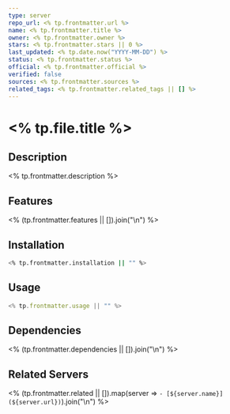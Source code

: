 ```yaml
---
type: server
repo_url: <% tp.frontmatter.url %>
name: <% tp.frontmatter.title %>
owner: <% tp.frontmatter.owner %>
stars: <% tp.frontmatter.stars || 0 %>
last_updated: <% tp.date.now("YYYY-MM-DD") %>
status: <% tp.frontmatter.status %>
official: <% tp.frontmatter.official %>
verified: false
sources: <% tp.frontmatter.sources %>
related_tags: <% tp.frontmatter.related_tags || [] %>
---
```


# <% tp.file.title %>

## Description

<% tp.frontmatter.description %>

## Features

<% (tp.frontmatter.features || []).join("\n") %>

## Installation

```bash
<% tp.frontmatter.installation || "" %>
```

## Usage

```javascript
<% tp.frontmatter.usage || "" %>
```

## Dependencies

<% (tp.frontmatter.dependencies || []).join("\n") %>

## Related Servers

<% (tp.frontmatter.related || []).map(server => `- [${server.name}](${server.url})`).join("\n") %>

